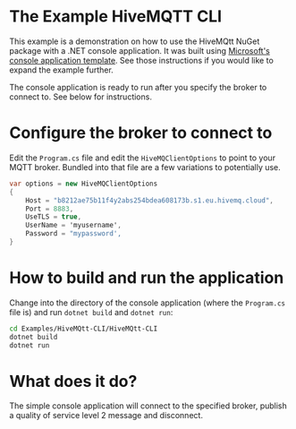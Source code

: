 # The Example HiveMQTT CLI

This example is a demonstration on how to use the HiveMQtt NuGet package with a .NET console application.  It was built using [Microsoft's console application template](https://aka.ms/new-console-template).  See those instructions if you would like to expand the example further.

The console application is ready to run after you specify the broker to connect to.  See below for instructions.

# Configure the broker to connect to

Edit the `Program.cs` file and edit the `HiveMQClientOptions` to point to your MQTT broker.  Bundled into that file are a few variations to potentially use.

```c#
var options = new HiveMQClientOptions
{
    Host = "b8212ae75b11f4y2abs254bdea608173b.s1.eu.hivemq.cloud",
    Port = 8883,
    UseTLS = true,
    UserName = 'myusername',
    Password = "mypassword',
}
```

# How to build and run the application

Change into the directory of the console application (where the `Program.cs` file is) and run `dotnet build` and `dotnet run`:

```bash
cd Examples/HiveMQtt-CLI/HiveMQtt-CLI
dotnet build
dotnet run
```

# What does it do?

The simple console application will connect to the specified broker, publish a quality of service level 2 message and disconnect.


